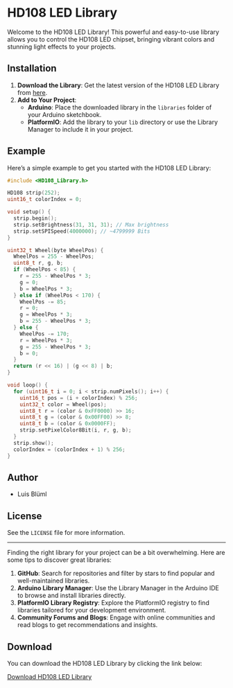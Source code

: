 
# HD108 LED Library

Welcome to the HD108 LED Library! This powerful and easy-to-use library allows you to control the HD108 LED chipset, bringing vibrant colors and stunning light effects to your projects.

## Installation

1. **Download the Library**: Get the latest version of the HD108 LED Library from [here](https://github.com/FutureMan0/HD108_Library/releases/download/first/HD108_Library.zip).
2. **Add to Your Project**:
   - **Arduino**: Place the downloaded library in the `libraries` folder of your Arduino sketchbook.
   - **PlatformIO**: Add the library to your `lib` directory or use the Library Manager to include it in your project.

## Example

Here’s a simple example to get you started with the HD108 LED Library:

```cpp
#include <HD108_Library.h>

HD108 strip(252);
uint16_t colorIndex = 0;

void setup() {
  strip.begin();
  strip.setBrightness(31, 31, 31); // Max brightness
  strip.setSPISpeed(4000000); // ~4799999 Bits
}

uint32_t Wheel(byte WheelPos) {
  WheelPos = 255 - WheelPos;
  uint8_t r, g, b;
  if (WheelPos < 85) {
    r = 255 - WheelPos * 3;
    g = 0;
    b = WheelPos * 3;
  } else if (WheelPos < 170) {
    WheelPos -= 85;
    r = 0;
    g = WheelPos * 3;
    b = 255 - WheelPos * 3;
  } else {
    WheelPos -= 170;
    r = WheelPos * 3;
    g = 255 - WheelPos * 3;
    b = 0;
  }
  return (r << 16) | (g << 8) | b;
}

void loop() {
  for (uint16_t i = 0; i < strip.numPixels(); i++) {
    uint16_t pos = (i + colorIndex) % 256;
    uint32_t color = Wheel(pos);
    uint8_t r = (color & 0xFF0000) >> 16;
    uint8_t g = (color & 0x00FF00) >> 8;
    uint8_t b = (color & 0x0000FF);
    strip.setPixelColor8Bit(i, r, g, b);
  }
  strip.show();
  colorIndex = (colorIndex + 1) % 256;
}
```

## Author

- Luis Blüml

## License

See the `LICENSE` file for more information.

---

Finding the right library for your project can be a bit overwhelming. Here are some tips to discover great libraries:

1. **GitHub**: Search for repositories and filter by stars to find popular and well-maintained libraries.
2. **Arduino Library Manager**: Use the Library Manager in the Arduino IDE to browse and install libraries directly.
3. **PlatformIO Library Registry**: Explore the PlatformIO registry to find libraries tailored for your development environment.
4. **Community Forums and Blogs**: Engage with online communities and read blogs to get recommendations and insights.

## Download

You can download the HD108 LED Library by clicking the link below:

[Download HD108 LED Library](https://github.com/FutureMan0/HD108_Library/releases/download/first/HD108_Library.zip)
